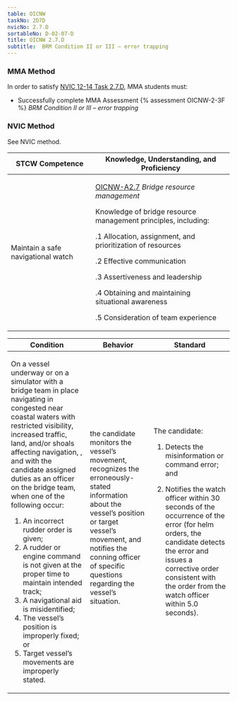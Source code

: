 ```yaml
---
table: OICNW
taskNo: 2D7D
nvicNo: 2.7.D 
sortableNo: D-02-07-D
title: OICNW 2.7.D 
subtitle:  BRM Condition II or III – error trapping
---
```



### MMA Method

In order to satisfy  [NVIC 12-14  Task  2.7.D]({{site.baseurl}}/assets/images/nvic-12-14.pdf), MMA students must:

* Successfully complete MMA Assessment {% assessment OICNW-2-3F %} *BRM Condition II or III – error trapping*


### NVIC Method

<a onclick="togglevisibility('nvic_methods')" >See NVIC method.</a>

<div id='nvic_methods' class='hide'>

<table>
<thead>
<tr>
<th class='forty'> STCW Competence </th>
<th class='sixty'> Knowledge, Understanding, and Proficiency </th>
</tr>
</thead>




<tbody>
<tr><td markdown='1'>

Maintain a safe navigational watch

</td><td markdown='1'>

[OICNW-A2.7]({{site.baseurl}}/tables/21.html#OICNW-A2.7) *Bridge resource management* 

Knowledge of bridge resource management principles, including: 

.1  Allocation, assignment, and prioritization of resources 

.2  Effective communication 

.3  Assertiveness and leadership 

.4  Obtaining and maintaining situational awareness

.5 Consideration of team experience

</td></tr>


</tbody>
</table>


<table>
<thead>
<tr><th class='twenty'>  Condition </th><th class='twenty'> Behavior </th><th  class='sixty'>Standard </th></tr>
</thead>
<tbody >



<tr><td markdown='1'>

On a vessel underway or on a simulator with a bridge team in place navigating in congested near coastal waters with restricted visibility,  increased traffic, land, and/or shoals affecting navigation, , and with the candidate assigned duties as an officer on the bridge team, when one of the following occur: 

1. An incorrect rudder order is given; 
2. A rudder or engine command is not given at the proper time to maintain intended track; 
3. A navigational aid is misidentified; 
4. The vessel’s position is improperly fixed; or 
5. Target vessel’s movements are improperly stated.

</td><td markdown='1'>

the candidate monitors the vessel’s movement, recognizes the erroneously-stated information about the vessel’s position or target vessel’s movement, and notifies the conning officer of specific questions regarding the vessel’s situation.

<br>

<div class="tooltip">
<span class="tooltiptext">
</span>
</div>


</td><td markdown='1'>

The candidate:

1. Detects the misinformation or command error; and

2. Notifies the watch officer within 30 seconds of the occurrence of the error (for helm orders, the candidate detects the error and issues a corrective order consistent with the order from the watch officer within 5.0 seconds).

</td></tr>
</tbody>
</table>
</div>
